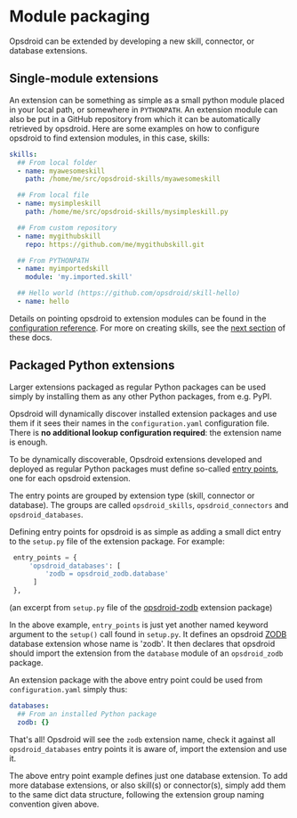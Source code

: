 # Module packaging

Opsdroid can be extended by developing a new skill, connector, or database extensions.

## Single-module extensions

An extension can be something as simple as a small python module placed in your local path, or somewhere in `PYTHONPATH`.
An extension module can also be put in a GitHub repository from which it can be automatically retrieved by opsdroid. Here are
some examples on how to configure opsdroid to find extension modules, in this case, skills:

```yaml
skills:
  ## From local folder
  - name: myawesomeskill
    path: /home/me/src/opsdroid-skills/myawesomeskill

  ## From local file
  - name: mysimpleskill
    path: /home/me/src/opsdroid-skills/mysimpleskill.py

  ## From custom repository
  - name: mygithubskill
    repo: https://github.com/me/mygithubskill.git

  ## From PYTHONPATH
  - name: myimportedskill
    module: 'my.imported.skill'

  ## Hello world (https://github.com/opsdroid/skill-hello)
  - name: hello
```

Details on pointing opsdroid to extension modules can be found in the [configuration reference](configuration.md).
For more on creating skills, see the [next section](skills/index.md) of these docs.

## Packaged Python extensions

Larger extensions packaged as regular Python packages can be used simply by installing them as any other Python packages,
from e.g. PyPI.

Opsdroid will dynamically discover installed extension packages and use them if it sees their names in the `configuration.yaml`
configuration file. There is **no additional lookup configuration required**: the extension name is enough.

To be dynamically discoverable, Opsdroid extensions developed and deployed as regular Python packages must define so-called
[entry points](https://setuptools.readthedocs.io/en/latest/setuptools.html#dynamic-discovery-of-services-and-plugins),
one for each opsdroid extension.

The entry points are grouped by extension type (skill, connector or database). The groups are called `opsdroid_skills`,
`opsdroid_connectors` and `opsdroid_databases`.

Defining entry points for opsdroid is as simple as adding a small dict entry to the `setup.py` file of the extension
package. For example:

```python
 entry_points = {
     'opsdroid_databases': [
         'zodb = opsdroid_zodb.database'
      ]
 },
```

(an excerpt from `setup.py` file of the [opsdroid-zodb](https://github.com/koodaamo/opsdroid-zodb) extension package)

In the above example, `entry_points` is just yet another named keyword argument to the `setup()` call found in `setup.py`.
It defines an opsdroid [ZODB](http://www.zodb.org) database extension whose name is 'zodb'. It then declares that opsdroid
should import the extension from the `database` module of an `opsdroid_zodb` package.

An extension package with the above entry point could be used from `configuration.yaml` simply thus:

```yaml
databases:
  ## From an installed Python package
  zodb: {}
```

That's all! Opsdroid will see the `zodb` extension name, check it against all `opsdroid_databases` entry points it is aware of,
import the extension and use it.

The above entry point example defines just one database extension. To add more database extensions, or also skill(s) or
connector(s), simply add them to the same dict data structure, following the extension group naming convention given above.
